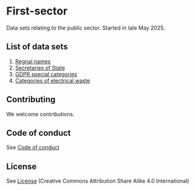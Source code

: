 # First-sector
Data sets relating to the public sector.
Started in late May 2025.

## List of data sets
1. [Regnal names](/regnal_names)
2. [Secretaries of State](/secretaries_of_state)
3. [GDPR special categories](/GDPR)
4. [Categories of electrical waste](/waste_management)

## Contributing

We welcome contributions.

## Code of conduct
See [Code of conduct](CODE_OF_CONDUCT.md)

## License
See [License](LICENSE.md) (Creative Commons Attribution Share Alike 4.0 International)
